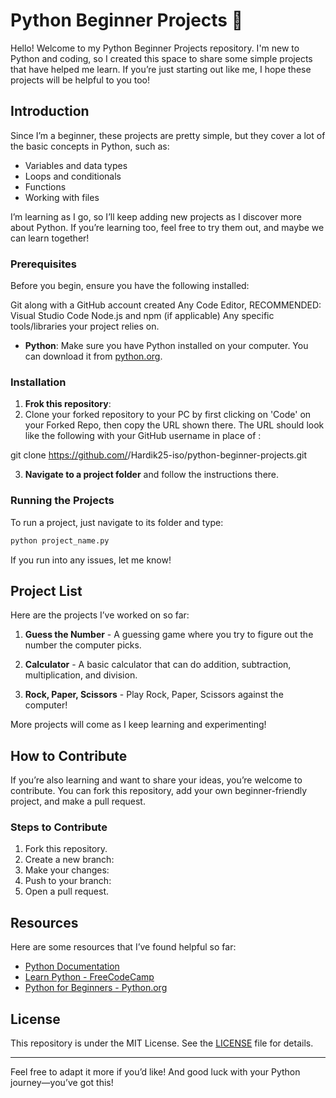 # Python Beginner Projects 🎉

Hello! Welcome to my Python Beginner Projects repository. I'm new to Python and coding, so I created this space to share some simple projects that have helped me learn. If you’re just starting out like me, I hope these projects will be helpful to you too!

## Introduction

Since I’m a beginner, these projects are pretty simple, but they cover a lot of the basic concepts in Python, such as:

- Variables and data types
- Loops and conditionals
- Functions
- Working with files

I’m learning as I go, so I’ll keep adding new projects as I discover more about Python. If you’re learning too, feel free to try them out, and maybe we can learn together!



### Prerequisites
Before you begin, ensure you have the following installed:

Git along with a GitHub account created
Any Code Editor, RECOMMENDED: Visual Studio Code
Node.js and npm (if applicable)
Any specific tools/libraries your project relies on.

- **Python**: Make sure you have Python installed on your computer. You can download it from [python.org](https://www.python.org/).

### Installation

1. **Frok this repository**:
2. Clone your forked repository to your PC by first clicking on 'Code' on your Forked Repo, then copy the URL shown there. The URL should look like the following with your GitHub username in place of <your-username> :

 
git clone https://github.com/<your-username>/Hardik25-iso/python-beginner-projects.git


3. **Navigate to a project folder** and follow the instructions there.

### Running the Projects

To run a project, just navigate to its folder and type:

```bash
python project_name.py
```

If you run into any issues, let me know!

## Project List

Here are the projects I’ve worked on so far:

1. **Guess the Number** - A guessing game where you try to figure out the number the computer picks.

2. **Calculator** - A basic calculator that can do addition, subtraction, multiplication, and division.

3. **Rock, Paper, Scissors** - Play Rock, Paper, Scissors against the computer!

More projects will come as I keep learning and experimenting!

## How to Contribute

If you’re also learning and want to share your ideas, you’re welcome to contribute. You can fork this repository, add your own beginner-friendly project, and make a pull request.

### Steps to Contribute

1. Fork this repository.
2. Create a new branch: 
3. Make your changes: 
4. Push to your branch: 
5. Open a pull request.

## Resources

Here are some resources that I’ve found helpful so far:

- [Python Documentation](https://docs.python.org/3/)
- [Learn Python - FreeCodeCamp](https://www.freecodecamp.org/learn/)
- [Python for Beginners - Python.org](https://www.python.org/about/gettingstarted/)

## License

This repository is under the MIT License. See the [LICENSE](LICENSE) file for details.

---

Feel free to adapt it more if you’d like! And good luck with your Python journey—you’ve got this!
